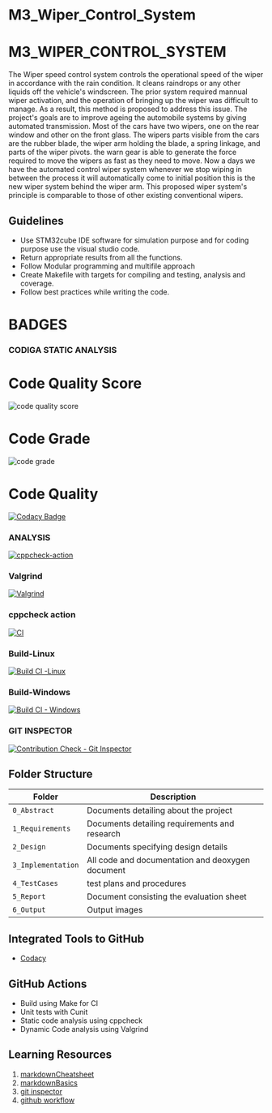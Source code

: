 # M3_Wiper_Control_System

# M3_WIPER_CONTROL_SYSTEM

 The Wiper speed control system controls the operational speed of the wiper in accordance with the rain condition. It cleans 
 raindrops or any other liquids off the vehicle's windscreen. The prior system required mannual wiper activation, and the 
 operation of bringing up the wiper was difficult to manage. As a result, this method is proposed to address this issue.
 The project's goals are to improve ageing the automobile systems by giving automated transmission. Most of the cars 
 have two wipers, one on the rear window and other on the front glass. The wipers parts visible from the cars are the 
 rubber blade, the wiper arm holding the blade, a spring linkage, and parts of the wiper pivots. the warn gear 
 is able to generate the force required to move the wipers as fast as they need to move. Now a days we have 
 the automated control wiper system whenever we stop wiping in between the process it will automatically come to initial 
 position this is the new wiper system behind the wiper arm. This proposed wiper system's principle is comparable to those of other existing 
 conventional wipers.



## Guidelines
* Use STM32cube IDE software for simulation purpose and for coding purpose use the visual studio code.
* Return appropriate results from all the functions.
* Follow Modular programming and multifile approach
* Create Makefile with targets for compiling and testing, analysis and coverage.
* Follow best practices while writing the code.

# BADGES



### CODIGA STATIC ANALYSIS
# Code Quality Score
![code quality score](https://api.codiga.io/project/32913/score/svg)


# Code Grade
![code grade](https://api.codiga.io/project/32913/status/svg)

# Code Quality
[![Codacy Badge](https://app.codacy.com/project/badge/Grade/4f02694f3e7e4b3e9d1930ec2c669baa)](https://www.codacy.com/gh/Rupesh-ruby/M3_Wiper_Control_System/dashboard?utm_source=github.com&amp;utm_medium=referral&amp;utm_content=Rupesh-ruby/M3_Wiper_Control_System&amp;utm_campaign=Badge_Grade)


### ANALYSIS
[![cppcheck-action](https://github.com/Rupesh-ruby/M3_Wiper_Control_System/actions/workflows/cppcheck-action.yml/badge.svg)](https://github.com/Rupesh-ruby/M3_Wiper_Control_System/actions/workflows/cppcheck-action.yml)

### Valgrind 
[![Valgrind](https://github.com/Rupesh-ruby/M3_Wiper_Control_System/actions/workflows/Valgrind.yml/badge.svg)](https://github.com/Rupesh-ruby/M3_Wiper_Control_System/actions/workflows/Valgrind.yml)

### cppcheck action
[![CI](https://github.com/Rupesh-ruby/M3_Wiper_Control_System/actions/workflows/CI.yml/badge.svg)](https://github.com/Rupesh-ruby/M3_Wiper_Control_System/actions/workflows/CI.yml)

### Build-Linux
[![Build CI -Linux](https://github.com/Rupesh-ruby/M3_Wiper_Control_System/actions/workflows/Bulid_Linux.yml/badge.svg)](https://github.com/Rupesh-ruby/M3_Wiper_Control_System/actions/workflows/Bulid_Linux.yml)

### Build-Windows
[![Build CI - Windows](https://github.com/Rupesh-ruby/M3_Wiper_Control_System/actions/workflows/Build_Windows.yml/badge.svg)](https://github.com/Rupesh-ruby/M3_Wiper_Control_System/actions/workflows/Build_Windows.yml)




### GIT INSPECTOR

[![Contribution Check - Git Inspector](https://github.com/Rupesh-ruby/M3_Wiper_Control_System/actions/workflows/git_inspector.yml/badge.svg)](https://github.com/Rupesh-ruby/M3_Wiper_Control_System/actions/workflows/git_inspector.yml)




## Folder Structure
Folder             | Description
-------------------| -----------------------------------------
`0_Abstract`       | Documents detailing about the project
`1_Requirements`   | Documents detailing requirements and research
`2_Design`         | Documents specifying design details
`3_Implementation` | All code and documentation and deoxygen document
`4_TestCases`      |test plans and procedures
`5_Report`         |Document consisting the evaluation sheet
`6_Output`         | Output images 

## Integrated Tools to GitHub
*  [Codacy](https://www.codacy.com/)

## GitHub Actions
* Build using Make for CI
* Unit tests with Cunit
* Static code analysis using cppcheck
* Dynamic Code analysis using Valgrind


## Learning Resources
1. [markdownCheatsheet](https://github.com/adam-p/markdown-here/wiki/Markdown-Cheatsheet)
2. [markdownBasics](https://guides.github.com/features/mastering-markdown/)
3. [git inspector](https://github.com/ejwa/gitinspector.git)
4. [github workflow](https://docs.github.com/en/actions/learn-github-action)
